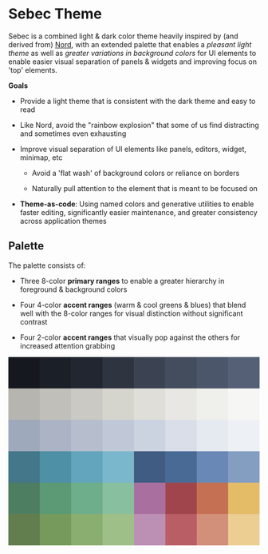 # Sebec Theme

Sebec is a combined light & dark color theme heavily inspired by (and derived from) [Nord](https://www.nordtheme.com/),
with an extended palette that enables a *pleasant light theme* as well as *greater variations in background colors*
for UI elements to enable easier visual separation of panels & widgets and improving focus on 'top' elements.

**Goals**

- Provide a light theme that is consistent with the dark theme and easy to read

- Like Nord, avoid the "rainbow explosion" that some of us find distracting and sometimes even exhausting

- Improve visual separation of UI elements like panels, editors, widget, minimap, etc

    - Avoid a 'flat wash' of background colors or reliance on borders

    - Naturally pull attention to the element that is meant to be focused on

- **Theme-as-code**: Using named colors and generative utilities to enable faster editing,
significantly easier maintenance, and greater consistency across application themes

## Palette

The palette consists of:

- Three 8-color **primary ranges** to enable a greater hierarchy in foreground & background colors

- Four 4-color **accent ranges** (warm & cool greens & blues) that blend well with the 8-color ranges
for visual distinction without significant contrast

- Four 2-color **accent ranges** that visually pop against the others for increased attention grabbing

![Design Preview](./design/palette.svg)
